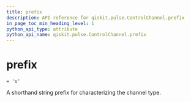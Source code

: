 ```yaml
---
title: prefix
description: API reference for qiskit.pulse.ControlChannel.prefix
in_page_toc_min_heading_level: 1
python_api_type: attribute
python_api_name: qiskit.pulse.ControlChannel.prefix
---
```


# prefix

<span id="qiskit.pulse.ControlChannel.prefix" />

`= 'u'`

A shorthand string prefix for characterizing the channel type.

